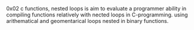 0x02 c functions, nested loops is aim to evaluate a programmer ability in compiling functions relatively with nected loops in C-programming. using arithematical and geomentarical loops nested in binary functions.

